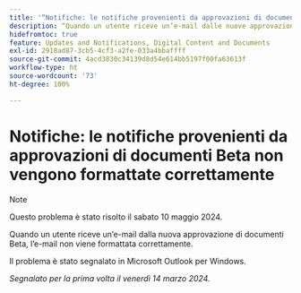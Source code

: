 ```yaml
---
title: '“Notifiche: le notifiche provenienti da approvazioni di documenti Beta non vengono formattate correttamente”'
description: “Quando un utente riceve un’e-mail dalle nuove approvazioni di documenti beta, essa non viene formattata correttamente. ”
hidefromtoc: true
feature: Updates and Notifications, Digital Content and Documents
exl-id: 2918ad87-3cb5-4cf3-a2fe-033a4bbaffff
source-git-commit: 4acd3830c34139d8d54e614bb5197f00fa63613f
workflow-type: ht
source-wordcount: '73'
ht-degree: 100%

---
```


# Notifiche: le notifiche provenienti da approvazioni di documenti Beta non vengono formattate correttamente

>[!NOTE]
>
>Questo problema è stato risolto il sabato 10 maggio 2024.

Quando un utente riceve un’e-mail dalla nuova approvazione di documenti Beta, l’e-mail non viene formattata correttamente.

Il problema è stato segnalato in Microsoft Outlook per Windows.

_Segnalato per la prima volta il venerdì 14 marzo 2024._
